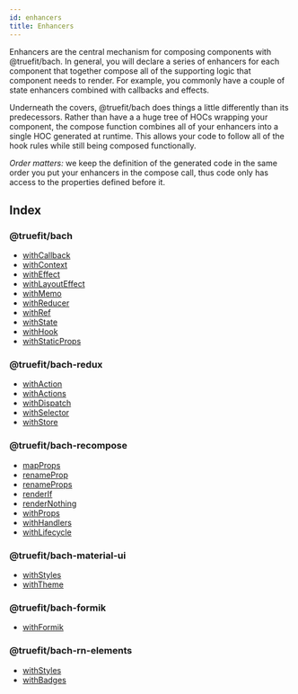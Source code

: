 ```yaml
---
id: enhancers
title: Enhancers
---
```


Enhancers are the central mechanism for composing components with @truefit/bach. In general, you will declare a series of enhancers for each component that together compose all of the supporting logic that component needs to render. For example, you commonly have a couple of state enhancers combined with callbacks and effects.

Underneath the covers, @truefit/bach does things a little differently than its predecessors. Rather than have a a huge tree of HOCs wrapping your component, the compose function combines all of your enhancers into a single HOC generated at runtime. This allows your code to follow all of the hook rules while still being composed functionally.

_Order matters:_ we keep the definition of the generated code in the same order you put your enhancers in the compose call, thus code only has access to the properties defined before it.

## Index

### @truefit/bach

- [withCallback](/docs/bach-withcallback)
- [withContext](/docs/bach-withcontext)
- [withEffect](/docs/bach-witheffect)
- [withLayoutEffect](/docs/bach-withlayouteffect)
- [withMemo](/docs/bach-withmemo)
- [withReducer](/docs/bach-withreducer)
- [withRef](/docs/bach-withref)
- [withState](/docs/bach-withstate)
- [withHook](/docs/bach-withhook)
- [withStaticProps](/docs/bach-withstaticprops)

### @truefit/bach-redux

- [withAction](/docs/bachredux-withaction)
- [withActions](/docs/bachredux-withactions)
- [withDispatch](/docs/bachredux-withdispatch)
- [withSelector](/docs/bachredux-withselector)
- [withStore](/docs/bachredux-withstore)

### @truefit/bach-recompose

- [mapProps](/docs/bachrecompose-mapprops)
- [renameProp](/docs/bachrecompose-renameprop)
- [renameProps](/docs/bachrecompose-renameprops)
- [renderIf](/docs/bachrecompose-renderif)
- [renderNothing](/docs/bachrecompose-rendernothing)
- [withProps](/docs/bachrecompose-withprops)
- [withHandlers](/docs/bachrecompose-withhandlers)
- [withLifecycle](/docs/bachrecompose-withlifecycle)

### @truefit/bach-material-ui

- [withStyles](/docs/bachmaterialui-withstyles)
- [withTheme](/docs/bachmaterialui-withtheme)

### @truefit/bach-formik

- [withFormik](/docs/bachformik-withformik)

### @truefit/bach-rn-elements

- [withStyles](/docs/bachrnelements-withstyles)
- [withBadges](/docs/bachrnelements-withbadges)